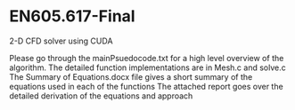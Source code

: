 # EN605.617-Final
2-D CFD solver using CUDA

Please go through the mainPsuedocode.txt for a high level overview of the algorithm. 
The detailed function implementations are in Mesh.c and solve.c
The Summary of Equations.docx file gives a short summary of the equations used in each of the functions
The attached report goes over the detailed derivation of the equations and approach
